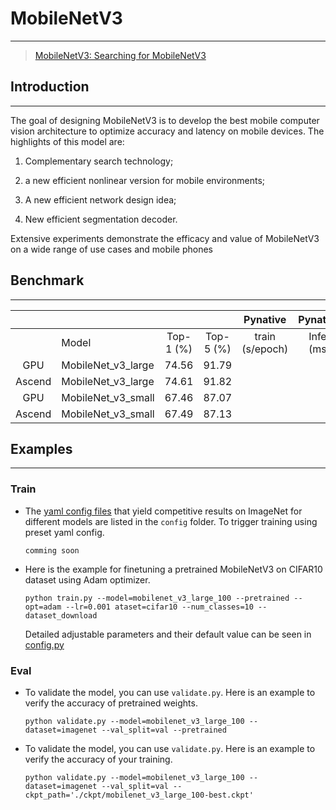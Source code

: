 # MobileNetV3
***
> [MobileNetV3: Searching for MobileNetV3](https://arxiv.org/pdf/1512.00567.pdf)

## Introduction
***
The goal of designing MobileNetV3 is to develop the best mobile computer vision architecture to optimize accuracy and latency on mobile devices.
The highlights of this model are:

1) Complementary search technology;

2) a new efficient nonlinear version for mobile environments;

3) A new efficient network design idea;

4) New efficient segmentation decoder.

Extensive experiments demonstrate the efficacy and value of MobileNetV3 on a wide range of use cases and mobile phones


## Benchmark
***

|        |           |           |           |    Pynative     |  Pynative  |     Graph      |   Graph    |           |            |
| :----: | --------- | :-------: | :-------: | :-------------: | :--------: | :------------: | :--------: | :-------: | :--------: |
|        | Model     | Top-1 (%) | Top-5 (%) | train (s/epoch) | Infer (ms) | train(s/epoch) | Infer (ms) | Download  |   Config   |
|  GPU   | MobileNet_v3_large | 74.56     | 91.79     |                 |            |                |            | [model]() | [config]() |
| Ascend | MobileNet_v3_large | 74.61     | 91.82     |                 |            |                |            |           |            |
|  GPU   | MobileNet_v3_small | 67.46     | 87.07     |                 |            |                |            | [model]() | [config]() |
| Ascend | MobileNet_v3_small | 67.49     | 87.13     |                 |            |                |            |           |            |

## Examples

***

### Train

- The [yaml config files](../../config) that yield competitive results on ImageNet for different models are listed in the `config` folder. To trigger training using preset yaml config. 

  ```shell
  comming soon
  ```


- Here is the example for finetuning a pretrained MobileNetV3 on CIFAR10 dataset using Adam optimizer.

  ```shell
  python train.py --model=mobilenet_v3_large_100 --pretrained --opt=adam --lr=0.001 ataset=cifar10 --num_classes=10 --dataset_download
  ```
  
  Detailed adjustable parameters and their default value can be seen in [config.py](../../config.py)

### Eval

- To validate the model, you can use `validate.py`. Here is an example to verify the accuracy of pretrained weights.

  ```shell
  python validate.py --model=mobilenet_v3_large_100 --dataset=imagenet --val_split=val --pretrained
  ```

- To validate the model, you can use `validate.py`. Here is an example to verify the accuracy of your training.

  ```shell
  python validate.py --model=mobilenet_v3_large_100 --dataset=imagenet --val_split=val --ckpt_path='./ckpt/mobilenet_v3_large_100-best.ckpt' 
  ```

